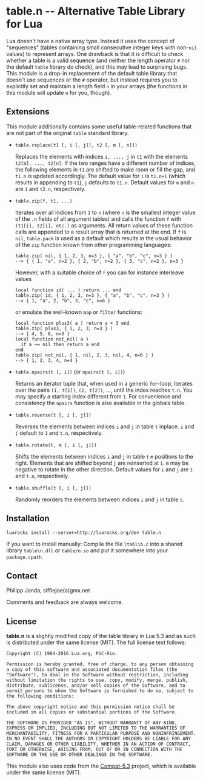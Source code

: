 #            table.n -- Alternative Table Library for Lua            #

Lua doesn't have a native array type. Instead it uses the concept of
"sequences" (tables containing small consecutive integer keys with
non-`nil` values) to represent arrays. One drawback is that it is
difficult to check whether a table is a valid sequence (and neither
the length operator `#` nor the default `table` library do check), and
this may lead to surprising bugs. This module is a drop-in replacement
of the default table library that doesn't use sequences or the `#`
operator, but instead requires you to explicitly set and maintain a
length field `n` in your arrays (the functions in this module will
update `n` for you, though).


##                            Extensions                            ##

This module additionally contains some useful table-related functions
that are not part of the original `table` standard library.

*   `table.replace(t1 [, i [, j]], t2 [, m [, n]])`

    Replaces the elements with indices `i, ..., j` in `t1` with the
    elements `t2[m], ..., t2[n]`. If the two ranges have a different
    number of indices, the following elements in `t1` are shifted
    to make room or fill the gap, and `t1.n` is updated accordingly.
    The default value for `i` is `t1.n+1` (which results in appending
    to `t1`), `j` defaults to `t1.n`. Default values for `m` and `n`
    are `1` and `t2.n`, respectively.

*   `table.zip(f, t1, ...)`

    Iterates over all indices from `1` to `n` (where `n` is the
    smallest integer value of the `.n` fields of all argument tables)
    and calls the function `f` with `(t1[i], t2[i], etc.)` as
    arguments. All return values of these function calls are appended
    to a result array that is returned at the end. If `f` is `nil`,
    `table.pack` is used as a default which results in the usual
    behavior of the `zip` function known from other programming
    languages:

        table.zip( nil, { 1, 2, 3, n=3 }, { "a", "b", "c", n=3 } )
        --> { { 1, "a", n=2 }, { 2, "b", n=2 }, { 3, "c", n=2 }, n=3 }

    However, with a suitable choice of `f` you can for instance
    interleave values

        local function id( ... ) return ... end
        table.zip( id, { 1, 2, 3, n=3 }, { "a", "b", "c", n=3 } )
        --> { 1, "a", 2, "b", 3, "c", n=6 }

    or emulate the well-known `map` or `filter` functions:

        local function plus3( a ) return a + 3 end
        table.zip( plus3, { 1, 2, 3, n=3 } )
        --> { 4, 5, 6, n=3 }
        local function not_nil( a )
          if a ~= nil then return a end
        end
        table.zip( not_nil, { 1, nil, 2, 3, nil, 4, n=6 } )
        --> { 1, 2, 3, 4, n=4 }

*   `table.npairs(t [, i])` (or `npairs(t [, i])`)

    Returns an iterator tuple that, when used in a generic `for`-loop,
    iterates over the pairs `(1, t[1])`, `(2, t[2])`, ..., until the
    index reaches `t.n`. You may specify a starting index different
    from `1`. For convenience and consistency the `npairs` function is
    also available in the globals table.

*   `table.reverse(t [, i [, j]])`

    Reverses the elements between indices `i` and `j` in table `t`
    inplace. `i` and `j` default to `1` and `t.n`, respectively.

*   `table.rotate(t, m [, i [, j]])`

    Shifts the elements between indices `i` and `j` in table `t` `m`
    positions to the right. Elements that are shifted beyond `j` are
    reinserted at `i`. `m` may be negative to rotate in the other
    direction. Default values for `i` and `j` are `1` and `t.n`,
    respectively.

*   `table.shuffle(t [, i [, j]])`

    Randomly reorders the elements between indices `i` and `j` in
    table `t`.


##                           Installation                           ##

    luarocks install --server=http://luarocks.org/dev table.n

If you want to install manually: Compile the file `ltablib.c` into a
shared library `table\n.dll` or `table/n.so` and put it somewhere into
your `package.cpath`.


##                             Contact                              ##

Philipp Janda, siffiejoe(a)gmx.net

Comments and feedback are always welcome.


##                             License                              ##

**table.n** is a slightly modified copy of the table library in Lua
5.3 and as such is distributed under the same license (MIT). The full
license text follows:

    Copyright (C) 1994-2016 Lua.org, PUC-Rio.

    Permission is hereby granted, free of charge, to any person obtaining
    a copy of this software and associated documentation files (the
    "Software"), to deal in the Software without restriction, including
    without limitation the rights to use, copy, modify, merge, publish,
    distribute, sublicense, and/or sell copies of the Software, and to
    permit persons to whom the Software is furnished to do so, subject to
    the following conditions:

    The above copyright notice and this permission notice shall be
    included in all copies or substantial portions of the Software.

    THE SOFTWARE IS PROVIDED "AS IS", WITHOUT WARRANTY OF ANY KIND,
    EXPRESS OR IMPLIED, INCLUDING BUT NOT LIMITED TO THE WARRANTIES OF
    MERCHANTABILITY, FITNESS FOR A PARTICULAR PURPOSE AND NONINFRINGEMENT.
    IN NO EVENT SHALL THE AUTHORS OR COPYRIGHT HOLDERS BE LIABLE FOR ANY
    CLAIM, DAMAGES OR OTHER LIABILITY, WHETHER IN AN ACTION OF CONTRACT,
    TORT OR OTHERWISE, ARISING FROM, OUT OF OR IN CONNECTION WITH THE
    SOFTWARE OR THE USE OR OTHER DEALINGS IN THE SOFTWARE.


This module also uses code from the [Compat-5.3][1] project, which is
available under the same license (MIT).

  [1]: https://github.com/keplerproject/lua-compat-5.3

